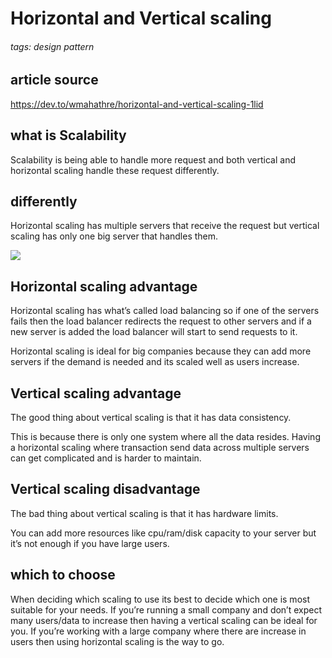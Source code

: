 # Horizontal and Vertical scaling
###### tags: design pattern

## article source
https://dev.to/wmahathre/horizontal-and-vertical-scaling-1lid

## what is Scalability
Scalability is being able to handle more request and both vertical and horizontal scaling handle these request differently. 

## differently
Horizontal scaling has multiple servers that receive the request but vertical scaling has only one big server that handles them.

![](https://i.imgur.com/IDUmpY9.png)

## Horizontal scaling advantage
Horizontal scaling has what’s called load balancing so if one of the servers fails then the load balancer redirects the request to other servers and if a new server is added the load balancer will start to send requests to it.

Horizontal scaling is ideal for big companies because they can add more servers if the demand is needed and its scaled well as users increase.

## Vertical scaling advantage
The good thing about vertical scaling is that it has data consistency.

This is because there is only one system where all the data resides. Having a horizontal scaling where transaction send data across multiple servers can get complicated and is harder to maintain.

## Vertical scaling disadvantage
The bad thing about vertical scaling is that it has hardware limits.

You can add more resources like cpu/ram/disk capacity to your server but it’s not enough if you have large users.

## which to choose
When deciding which scaling to use its best to decide which one is most suitable for your needs. If you’re running a small company and don’t expect many users/data to increase then having a vertical scaling can be ideal for you. If you’re working with a large company where there are increase in users then using horizontal scaling is the way to go.